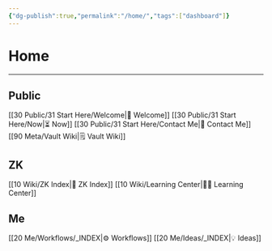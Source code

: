 ```yaml
---
{"dg-publish":true,"permalink":"/home/","tags":["dashboard"]}
---
```


# Home
---
## Public
[[30 Public/31 Start Here/Welcome\|👋 Welcome]]
[[30 Public/31 Start Here/Now\|⏳ Now]]
[[30 Public/31 Start Here/Contact Me\|📨 Contact Me]]
[[90 Meta/Vault Wiki\|🗒️ Vault Wiki]]

## ZK
[[10 Wiki/ZK Index\|🧠 ZK Index]]
[[10 Wiki/Learning Center\|👨‍🏫 Learning Center]]

## Me
[[20 Me/Workflows/_INDEX\|⚙️ Workflows]]
[[20 Me/Ideas/_INDEX\|💡 Ideas]]


